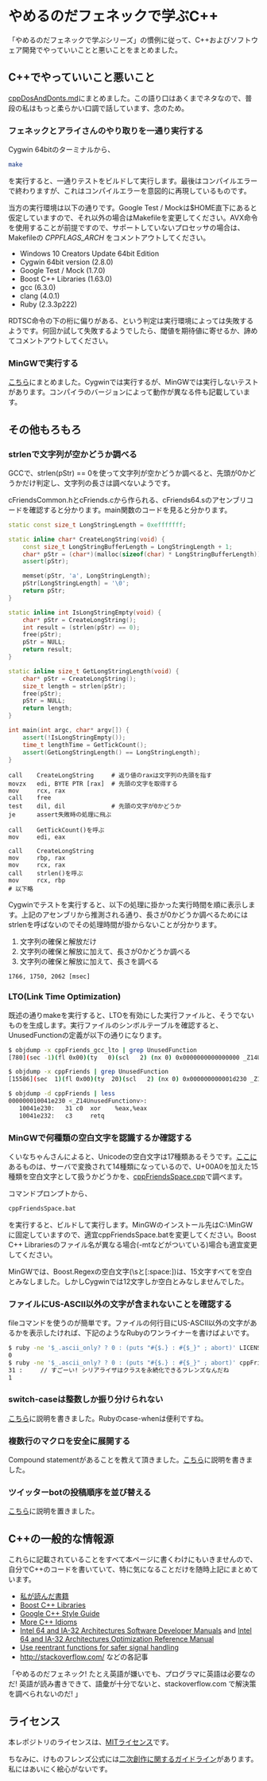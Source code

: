 # やめるのだフェネックで学ぶC++

「やめるのだフェネックで学ぶシリーズ」の慣例に従って、C++およびソフトウェア開発でやっていいことと悪いことをまとめました。

## C++でやっていいこと悪いこと

[cppDosAndDonts.md](cppDosAndDonts.md)にまとめました。この語り口はあくまでネタなので、普段の私はもっと柔らかい口調で話しています、念のため。

### フェネックとアライさんのやり取りを一通り実行する

Cygwin 64bitのターミナルから、

```bash
make
```

を実行すると、一通りテストをビルドして実行します。最後はコンパイルエラーで終わりますが、これはコンパイルエラーを意図的に再現しているものです。

当方の実行環境は以下の通りです。Google Test / Mockは$HOME直下にあると仮定していますので、それ以外の場合はMakefileを変更してください。AVX命令を使用することが前提ですので、サポートしていないプロセッサの場合は、Makefileの _CPPFLAGS_ARCH_ をコメントアウトしてください。

* Windows 10 Creators Update 64bit Edition
* Cygwin 64bit version (2.8.0)
* Google Test / Mock (1.7.0)
* Boost C++ Libraries (1.63.0)
* gcc (6.3.0)
* clang (4.0.1)
* Ruby (2.3.3p222)

RDTSC命令の下の桁に偏りがある、という判定は実行環境によっては失敗するようです。何回か試して失敗するようでしたら、閾値を期待値に寄せるか、諦めてコメントアウトしてください。

### MinGWで実行する

[こちら](upgradeCompiler.md)にまとめました。Cygwinでは実行するが、MinGWでは実行しないテストがあります。コンパイラのバージョンによって動作が異なる件も記載しています。

## その他もろもろ

### strlenで文字列が空かどうか調べる

GCCで、strlen(pStr) == 0を使って文字列が空かどうか調べると、先頭が0かどうかだけ判定し、文字列の長さは調べないようです。

cFriendsCommon.hとcFriends.cから作られる、cFriends64.sのアセンブリコードを確認すると分かります。main関数のコードを見ると分かります。

```c++
static const size_t LongStringLength = 0xefffffff;

static inline char* CreateLongString(void) {
    const size_t LongStringBufferLength = LongStringLength + 1;
    char* pStr = (char*)(malloc(sizeof(char) * LongStringBufferLength));
    assert(pStr);

    memset(pStr, 'a', LongStringLength);
    pStr[LongStringLength] = '\0';
    return pStr;
}

static inline int IsLongStringEmpty(void) {
    char* pStr = CreateLongString();
    int result = (strlen(pStr) == 0);
    free(pStr);
    pStr = NULL;
    return result;
}

static inline size_t GetLongStringLength(void) {
    char* pStr = CreateLongString();
    size_t length = strlen(pStr);
    free(pStr);
    pStr = NULL;
    return length;
}

int main(int argc, char* argv[]) {
    assert(!IsLongStringEmpty());
    time_t lengthTime = GetTickCount();
    assert(GetLongStringLength() == LongStringLength);
}
```

```gas
call    CreateLongString     # 返り値のraxは文字列の先頭を指す
movzx   edi, BYTE PTR [rax]  # 先頭の文字を取得する
mov     rcx, rax
call    free
test    dil, dil             # 先頭の文字が0かどうか
je      assert失敗時の処理に飛ぶ

call    GetTickCount()を呼ぶ
mov     edi, eax

call    CreateLongString
mov     rbp, rax
mov     rcx, rax
call    strlen()を呼ぶ
mov     rcx, rbp
# 以下略
```

Cygwinでテストを実行すると、以下の処理に掛かった実行時間を順に表示します。上記のアセンブリから推測される通り、長さが0かどうか調べるためにはstrlenを呼ばないのでその処理時間が掛からないことが分かります。

1. 文字列の確保と解放だけ
1. 文字列の確保と解放に加えて、長さが0かどうか調べる
1. 文字列の確保と解放に加えて、長さを調べる

```text
1766, 1750, 2062 [msec]
```

### LTO(Link Time Optimization)

既述の通りmakeを実行すると、LTOを有効にした実行ファイルと、そうでないものを生成します。実行ファイルのシンボルテーブルを確認すると、UnusedFunctionの定義が以下の通りになります。

```bash
$ objdump -x cppFriends_gcc_lto | grep UnusedFunction
[780](sec -1)(fl 0x00)(ty   0)(scl   2) (nx 0) 0x0000000000000000 _Z14UnusedFunctionv

$ objdump -x cppFriends | grep UnusedFunction
[15586](sec  1)(fl 0x00)(ty  20)(scl   2) (nx 0) 0x000000000001d230 _Z14UnusedFunctionv

$ objdump -d cppFriends | less
000000010041e230 <_Z14UnusedFunctionv>:
   10041e230:   31 c0  xor    %eax,%eax
   10041e232:   c3     retq
```

### MinGWで何種類の空白文字を認識するか確認する

くいなちゃんさんによると、Unicodeの空白文字は17種類あるそうです。[ここに](https://twitter.com/kuina_ch/status/816977065480069121)あるものは、サーバで変換されて14種類になっているので、U+00A0を加えた15種類を空白文字として扱うかどうかを、[cppFriendsSpace.cpp](cppFriendsSpace.cpp)で調べます。

コマンドプロンプトから、

```bash
cppFriendsSpace.bat
```

を実行すると、ビルドして実行します。MinGWのインストール先はC:\MinGWに固定していますので、適宜cppFriendsSpace.batを変更してください。Boost C++ Librariesのファイル名が異なる場合(-mtなどがついている)場合も適宜変更してください。

MinGWでは、Boost.Regexの空白文字(\sと[:space:])は、15文字すべてを空白とみなしました。しかしCygwinでは12文字しか空白とみなしませんでした。

### ファイルにUS-ASCII以外の文字が含まれないことを確認する

fileコマンドを使うのが簡単です。ファイルの何行目にUS-ASCII以外の文字があるかを表示したければ、下記のようなRubyのワンライナーを書けばよいです。

```bash
$ ruby -ne '$_.ascii_only? ? 0 : (puts "#{$.} : #{$_}" ; abort)' LICENSE.txt ; echo $?
0
$ ruby -ne '$_.ascii_only? ? 0 : (puts "#{$.} : #{$_}" ; abort)' cppFriends.cpp ; echo $?
31 :     // すごーい! シリアライザはクラスを永続化できるフレンズなんだね
1
```

### switch-caseは整数しか振り分けられない

[こちら](switchCase.md)に説明を書きました。Rubyのcase-whenは便利ですね。

### 複数行のマクロを安全に展開する

Compound statementがあることを教えて頂きました。[こちら](expandMacro.md)に説明を書きました。

### ツイッターbotの投稿順序を並び替える

[こちら](shuffleLines.md)に説明を置きました。

## C++の一般的な情報源

これらに記載されていることをすべて本ページに書くわけにもいきませんので、自分でC++のコードを書いていて、特に気になることだけを随時上記にまとめています。

* [私が読んだ書籍](https://github.com/zettsu-t/zettsu-t.github.io/wiki/Books)
* [Boost C++ Libraries](http://www.boost.org/)
* [Google C++ Style Guide](https://google.github.io/styleguide/cppguide.html)
* [More C++ Idioms](https://en.wikibooks.org/wiki/More_C%2B%2B_Idioms)
* [Intel 64 and IA-32 Architectures Software Developer Manuals](https://software.intel.com/en-us/articles/intel-sdm) and [Intel 64 and IA-32 Architectures Optimization Reference Manual](http://www.intel.com/content/www/us/en/architecture-and-technology/64-ia-32-architectures-optimization-manual.html)
* [Use reentrant functions for safer signal handling](https://www.ibm.com/developerworks/library/l-reent/index.html)
* http://stackoverflow.com/ などの各記事

「やめるのだフェネック! たとえ英語が嫌いでも、プログラマに英語は必要なのだ! 英語が読み書きできて、語彙が十分でないと、stackoverflow.com で解決策を調べられないのだ! 」

## ライセンス

本レポジトリのライセンスは、[MITライセンス](LICENSE.txt)です。

ちなみに、けものフレンズ公式には[二次創作に関するガイドライン](http://kemono-friends.jp/)があります。私にはあいにく絵心がないです。
